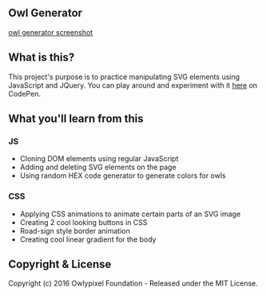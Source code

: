 ## Owl Generator
[owl generator screenshot](https://github.com/owlypixel/Owl_Generator/raw/master/images/screenshot.png)

## What is this?
This project's purpose is to practice manipulating SVG elements using JavaScript and JQuery.
You can play around and experiment with it [here](http://codepen.io/owlypixel/pen/YGopop) on CodePen. 
## What you'll learn from this
### JS
- Cloning DOM elements using regular JavaScript
- Adding and deleting SVG elements on the page
- Using random HEX code generator to generate colors for owls

### CSS
- Applying CSS animations to animate certain parts of an SVG image
- Creating 2 cool looking buttons in CSS
- Road-sign style border animation
- Creating cool linear gradient for the body


## Copyright & License

Copyright (c) 2016 Owlypixel Foundation - Released under the MIT License.
